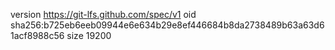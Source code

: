version https://git-lfs.github.com/spec/v1
oid sha256:b725eb6eeb09944e6e634b29e8ef446684b8da2738489b63a63d61acf8988c56
size 19200
